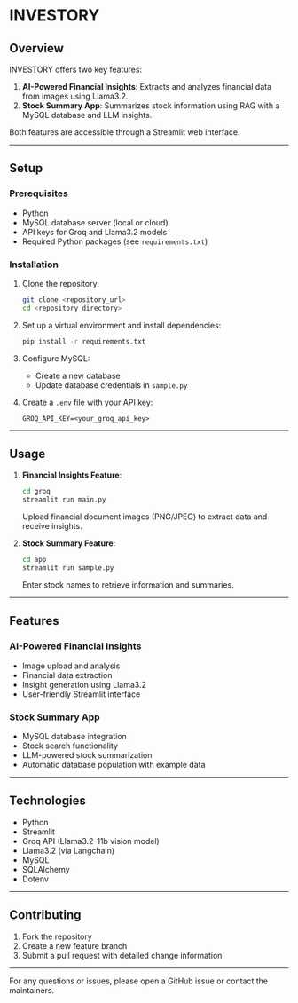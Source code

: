 # INVESTORY

## Overview

INVESTORY offers two key features:

1. **AI-Powered Financial Insights**: Extracts and analyzes financial data from images using Llama3.2.
2. **Stock Summary App**: Summarizes stock information using RAG with a MySQL database and LLM insights.

Both features are accessible through a Streamlit web interface.

---

## Setup

### Prerequisites

- Python
- MySQL database server (local or cloud)
- API keys for Groq and Llama3.2 models
- Required Python packages (see `requirements.txt`)

### Installation

1. Clone the repository:
   ```bash
   git clone <repository_url>
   cd <repository_directory>
   ```

2. Set up a virtual environment and install dependencies:
   ```bash
   pip install -r requirements.txt
   ```

3. Configure MySQL:
   - Create a new database
   - Update database credentials in `sample.py`

4. Create a `.env` file with your API key:
   ```plaintext
   GROQ_API_KEY=<your_groq_api_key>
   ```

---

## Usage

1. **Financial Insights Feature**:
   ```bash
   cd groq
   streamlit run main.py
   ```
   Upload financial document images (PNG/JPEG) to extract data and receive insights.

2. **Stock Summary Feature**:
   ```bash
   cd app
   streamlit run sample.py
   ```
   Enter stock names to retrieve information and summaries.

---

## Features

### AI-Powered Financial Insights
- Image upload and analysis
- Financial data extraction
- Insight generation using Llama3.2
- User-friendly Streamlit interface

### Stock Summary App
- MySQL database integration
- Stock search functionality
- LLM-powered stock summarization
- Automatic database population with example data

---

## Technologies

- Python
- Streamlit
- Groq API (Llama3.2-11b vision model)
- Llama3.2 (via Langchain)
- MySQL
- SQLAlchemy
- Dotenv

---

## Contributing

1. Fork the repository
2. Create a new feature branch
3. Submit a pull request with detailed change information

---

For any questions or issues, please open a GitHub issue or contact the maintainers.
